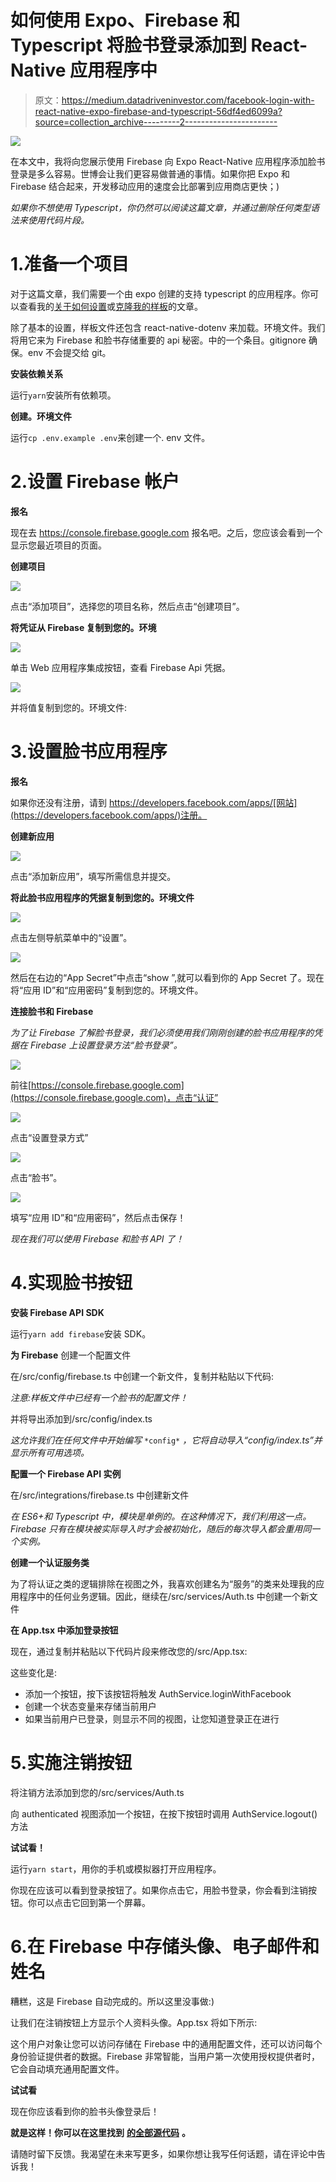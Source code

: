 # 如何使用 Expo、Firebase 和 Typescript 将脸书登录添加到 React-Native 应用程序中

> 原文：<https://medium.datadriveninvestor.com/facebook-login-with-react-native-expo-firebase-and-typescript-56df4ed6099a?source=collection_archive---------2----------------------->

![](img/b9ef109c12cfbf01f2a164dcb0318ddd.png)

在本文中，我将向您展示使用 Firebase 向 Expo React-Native 应用程序添加脸书登录是多么容易。世博会让我们更容易做普通的事情。如果你把 Expo 和 Firebase 结合起来，开发移动应用的速度会比部署到应用商店更快；)

*如果你不想使用 Typescript，你仍然可以阅读这篇文章，并通过删除任何类型语法来使用代码片段。*

# 1.准备一个项目

对于这篇文章，我们需要一个由 expo 创建的支持 typescript 的应用程序。你可以查看我的[关于如何设置](https://medium.com/@ch1ll0ut1/how-to-setup-react-native-with-typescript-the-new-way-6c1f1cce6ed3)或[克隆我的样板](https://github.com/ch1ll0ut1/react-native-expo-typescript-boilerplate)的文章。

除了基本的设置，样板文件还包含 react-native-dotenv 来加载。环境文件。我们将用它来为 Firebase 和脸书存储重要的 api 秘密。中的一个条目。gitignore 确保。env 不会提交给 git。

**安装依赖关系**

运行`yarn`安装所有依赖项。

**创建。环境文件**

运行`cp .env.example .env`来创建一个. env 文件。

# 2.设置 Firebase 帐户

**报名**

现在去 https://console.firebase.google.com 报名吧。之后，您应该会看到一个显示您最近项目的页面。

**创建项目**

![](img/2122a480906f08eeeb8aaf0115162c1b.png)

点击“添加项目”，选择您的项目名称，然后点击“创建项目”。

**将凭证从 Firebase 复制到您的。环境**

![](img/e4228acef8e9f7b63215217ba72b2c00.png)

单击 Web 应用程序集成按钮，查看 Firebase Api 凭据。

![](img/1d647f9ca6519f0b0b06c29842260cbd.png)

并将值复制到您的。环境文件:

# 3.设置脸书应用程序

**报名**

如果你还没有注册，请到 https://developers.facebook.com/apps/[网站](https://developers.facebook.com/apps/)注册。

**创建新应用**

![](img/5818538f63c77a1f0a58fd4ae1071004.png)

点击“添加新应用”，填写所需信息并提交。

**将此脸书应用程序的凭据复制到您的。环境文件**

![](img/930ffeed1596bc56fabe6e2f823c3321.png)

点击左侧导航菜单中的“设置”。

![](img/7955a1cf35e67c1f97145f08f7dc11f5.png)

然后在右边的“App Secret”中点击“show ”,就可以看到你的 App Secret 了。现在将“应用 ID”和“应用密码”复制到您的。环境文件。

**连接脸书和 Firebase**

*为了让 Firebase 了解脸书登录，我们必须使用我们刚刚创建的脸书应用程序的凭据在 Firebase 上设置登录方法“脸书登录”。*

![](img/df7c0728908caa83ba11d3140d4e2752.png)

前往[https://console.firebase.google.com](https://console.firebase.google.com)，点击“认证”

![](img/f2490eeebd0416e9b25d244052e8211a.png)

点击“设置登录方式”

![](img/dd656cd41c208146cdc802f3d5ac3616.png)

点击“脸书”。

![](img/e9d6488a56539312d87c66b95944f310.png)

填写“应用 ID”和“应用密码”，然后点击保存！

*现在我们可以使用 Firebase 和脸书 API 了！*

# 4.实现脸书按钮

**安装 Firebase API SDK**

运行`yarn add firebase`安装 SDK。

**为 Firebase** 创建一个配置文件

在/src/config/firebase.ts 中创建一个新文件，复制并粘贴以下代码:

*注意:样板文件中已经有一个脸书的配置文件！*

并将导出添加到/src/config/index.ts

*这允许我们在任何文件中开始编写* `*config*` *，它将自动导入“config/index.ts”并显示所有可用选项。*

**配置一个 Firebase API 实例**

在/src/integrations/firebase.ts 中创建新文件

*在 ES6+和 Typescript 中，模块是单例的。在这种情况下，我们利用这一点。Firebase 只有在模块被实际导入时才会被初始化，随后的每次导入都会重用同一个实例。*

**创建一个认证服务类**

为了将认证之类的逻辑排除在视图之外，我喜欢创建名为“服务”的类来处理我的应用程序中的任何业务逻辑。因此，继续在/src/services/Auth.ts 中创建一个新文件

**在 App.tsx 中添加登录按钮**

现在，通过复制并粘贴以下代码片段来修改您的/src/App.tsx:

这些变化是:

*   添加一个按钮，按下该按钮将触发 AuthService.loginWithFacebook
*   创建一个状态变量来存储当前用户
*   如果当前用户已登录，则显示不同的视图，让您知道登录正在进行

# 5.实施注销按钮

将注销方法添加到您的/src/services/Auth.ts

向 authenticated 视图添加一个按钮，在按下按钮时调用 AuthService.logout()方法

**试试看！**

运行`yarn start`，用你的手机或模拟器打开应用程序。

你现在应该可以看到登录按钮了。如果你点击它，用脸书登录，你会看到注销按钮。你可以点击它回到第一个屏幕。

# 6.在 Firebase 中存储头像、电子邮件和姓名

糟糕，这是 Firebase 自动完成的。所以这里没事做:)

让我们在注销按钮上方显示个人资料头像。App.tsx 将如下所示:

这个用户对象让您可以访问存储在 Firebase 中的通用配置文件，还可以访问每个身份验证提供者的数据。Firebase 非常智能，当用户第一次使用授权提供者时，它会自动填充通用配置文件。

**试试看**

现在你应该看到你的脸书头像登录后！

**就是这样！你可以在这里找到** [**的全部源代码**](https://github.com/ch1ll0ut1/react-native-expo-typescript-firebase-facebook-login) **。**

请随时留下反馈。我渴望在未来写更多，如果你想让我写任何话题，请在评论中告诉我！